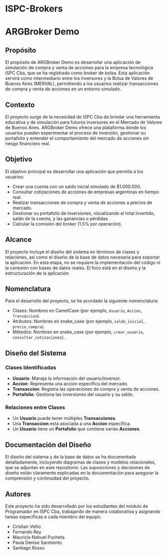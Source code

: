 # ISPC-Brokers

# ARGBroker Demo

## Propósito

El propósito de ARGBroker Demo es desarrollar una aplicación de simulación de compra y venta de acciones para la empresa tecnológica ISPC Cba, que se ha registrado como broker de bolsa. Esta aplicación servirá como intermediario entre los inversores y la Bolsa de Valores de Buenos Aires (MERVAL), permitiendo a los usuarios realizar transacciones de compra y venta de acciones en un entorno simulado.

## Contexto

El proyecto surge de la necesidad de ISPC Cba de brindar una herramienta educativa y de simulación para futuros inversores en el Mercado de Valores de Buenos Aires. ARGBroker Demo ofrece una plataforma donde los usuarios pueden experimentar el proceso de inversión, gestionar su portafolio y entender el comportamiento del mercado de acciones sin riesgo financiero real.

## Objetivo

El objetivo principal es desarrollar una aplicación que permita a los usuarios:
- Crear una cuenta con un saldo inicial simulado de $1.000.000.
- Consultar cotizaciones de acciones de empresas argentinas en tiempo real.
- Realizar transacciones de compra y venta de acciones a precios de mercado.
- Gestionar su portafolio de inversiones, visualizando el total invertido, saldo de la cuenta, y las ganancias o pérdidas.
- Calcular la comisión del broker (1.5% por operación).

## Alcance

El proyecto incluye el diseño del sistema en términos de clases y relaciones, así como el diseño de la base de datos necesaria para soportar la aplicación. En esta etapa, no se requiere la implementación del código ni la conexión con bases de datos reales. El foco está en el diseño y la estructuración de la aplicación.

## Nomenclatura

Para el desarrollo del proyecto, se ha acordado la siguiente nomenclatura:
- Clases: Nombres en CamelCase (por ejemplo, `Usuario`, `Accion`, `Transaccion`).
- Atributos: Nombres en snake_case (por ejemplo, `saldo_inicial`, `precio_compra`).
- Métodos: Nombres en snake_case (por ejemplo, `crear_usuario`, `consultar_cotizaciones`).

## Diseño del Sistema

### Clases Identificadas

- **Usuario**: Maneja la información del usuario/inversor.
- **Accion**: Representa una acción específica del mercado.
- **Transaccion**: Registra las operaciones de compra y venta de acciones.
- **Portafolio**: Gestiona las inversiones del usuario y su saldo.

### Relaciones entre Clases

- Un **Usuario** puede tener múltiples **Transacciones**.
- Una **Transaccion** está asociada a una **Accion** específica.
- Un **Usuario** tiene un **Portafolio** que contiene varias **Acciones**.

## Documentación del Diseño

El diseño del sistema y de la base de datos se ha documentado detalladamente, incluyendo diagramas de clases y modelos relacionales, que se adjuntan en este repositorio. Las suposiciones y decisiones de diseño están claramente explicadas en la documentación para asegurar la comprensión y continuidad del proyecto.

## Autores

Este proyecto ha sido desarrollado por los estudiantes del módulo de Programador en ISPC Cba, trabajando de manera colaborativa y asignando tareas específicas a cada miembro del equipo.

- Cristian Vellio
- Fernando Rey
- Mauricio Nahuel Pucheta
- Paula Denise Sarmiento
- Santiago Rosso
